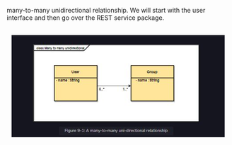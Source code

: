 many-to-many unidirectional relationship. We will start with the user interface and then go over the REST service package.

<br>
<div align="center">
  <img src="../img/manytomanyUnidirectional.JPG">
<br>
